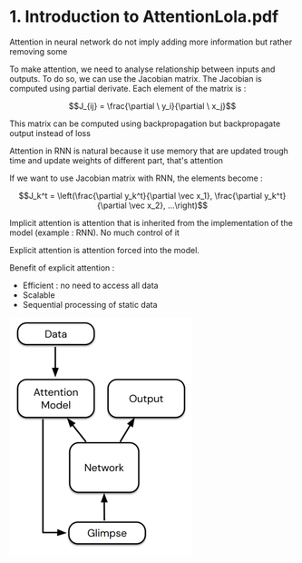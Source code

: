 # 1. Introduction to AttentionLola.pdf

Attention in neural network do not imply adding more information but rather removing some

To make attention, we need to analyse relationship between inputs and outputs. To do so, we can use the Jacobian matrix. The Jacobian is computed using partial derivate. Each element of the matrix is :

$$J_{ij} = \frac{\partial \ y_i}{\partial \ x_j}$$

This matrix can be computed using backpropagation but backpropagate output instead of loss

Attention in RNN is natural because it use memory that are updated trough time and update weights of different part, that's attention

If we want to use Jacobian matrix with RNN, the elements become :

$$J_k^t = \left(\frac{\partial y_k^t}{\partial \vec x_1}, \frac{\partial y_k^t}{\partial \vec x_2}, ...\right)$$

Implicit attention is attention that is inherited from the implementation of the model (example : RNN). No much control of it

Explicit attention is attention forced into the model.

Benefit of explicit attention :
- Efficient : no need to access all data
- Scalable 
- Sequential processing of static data

![](attachments/Pasted%20image%2020250102212618.png)

